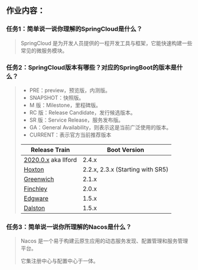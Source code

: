 ## 作业内容：

###         任务1：简单说一说你理解的SpringCloud是什么？

> SpringCloud 是为开发人员提供的一程开发工具与框架，它能快速构建一些常见的微服务模块。

###         任务2：SpringCloud版本有哪些？对应的SpringBoot的版本是什么？

> - PRE：preview，预览版，内测版。
> - SNAPSHOT：快照版。
> - M 版：Milestone，里程碑版。
> - RC 版：Release Candidate，发行候选版本。
> - SR 版：Service Release，服务发布版。
> - GA：General Availability，则表示这是当前广泛使用的版本。
> - CURRENT：表示官方当前推荐版本
>
> | Release Train                                                | Boot Version                     |
> | ------------------------------------------------------------ | -------------------------------- |
> | [2020.0.x](https://github.com/spring-cloud/spring-cloud-release/wiki/Spring-Cloud-2020.0-Release-Notes) aka Ilford | 2.4.x                            |
> | [Hoxton](https://github.com/spring-cloud/spring-cloud-release/wiki/Spring-Cloud-Hoxton-Release-Notes) | 2.2.x, 2.3.x (Starting with SR5) |
> | [Greenwich](https://github.com/spring-projects/spring-cloud/wiki/Spring-Cloud-Greenwich-Release-Notes) | 2.1.x                            |
> | [Finchley](https://github.com/spring-projects/spring-cloud/wiki/Spring-Cloud-Finchley-Release-Notes) | 2.0.x                            |
> | [Edgware](https://github.com/spring-projects/spring-cloud/wiki/Spring-Cloud-Edgware-Release-Notes) | 1.5.x                            |
> | [Dalston](https://github.com/spring-projects/spring-cloud/wiki/Spring-Cloud-Dalston-Release-Notes) | 1.5.x                            |
>
> 

###         任务3：简单说一说你所理解的Nacos是什么？

> Nacos 是一个易于构建云原生应用的动态服务发现、配置管理和服务管理平台。
>
> 它集注册中心与配置中心于一体。

